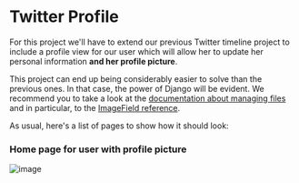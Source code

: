 # Twitter Profile

For this project we'll have to extend our previous Twitter timeline project to include a profile view for our user which will allow her to update her personal information **and her profile picture**.

This project can end up being considerably easier to solve than the previous ones. In that case, the power of Django will be evident. We recommend you to take a look at the [documentation about managing files](https://docs.djangoproject.com/en/1.9/topics/files/) and in particular, to the [ImageField reference](https://docs.djangoproject.com/en/1.9/ref/models/fields/#django.db.models.ImageField).

As usual, here's a list of pages to show how it should look:

### Home page for user with profile picture

![image](https://cloud.githubusercontent.com/assets/872296/18090592/dd699310-6e9b-11e6-9357-bbb31b16eb53.png)
